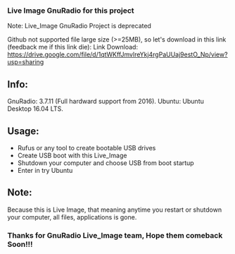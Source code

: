 ### Live Image GnuRadio for this project

Note: Live_Image GnuRadio Project is deprecated

Github not supported file large size (>=25MB), so let's download in this link (feedback me if this link die):
Link Download: https://drive.google.com/file/d/1qtWKffJmvlreYkj4rgPaUUaj9estO_Np/view?usp=sharing

## Info:

GnuRadio: 3.7.11 (Full hardward support from 2016).
Ubuntu: Ubuntu Desktop 16.04 LTS.

## Usage:

+ Rufus or any tool to create bootable USB drives
+ Create USB boot with this Live_Image
+ Shutdown your computer and choose USB from boot startup
+ Enter in try Ubuntu

## Note:

Because this is Live Image, that meaning anytime you restart or shutdown your computer, all files, applications is gone.

### Thanks for GnuRadio Live_Image team, Hope them comeback Soon!!!
